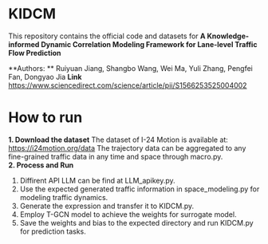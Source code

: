 # KIDCM
This repository contains the official code and datasets for **A Knowledge-informed Dynamic Correlation Modeling Framework for Lane-level Traffic Flow Prediction** 

**Authors: ** Ruiyuan Jiang, Shangbo Wang, Wei Ma, Yuli Zhang, Pengfei Fan, Dongyao Jia **Link** https://www.sciencedirect.com/science/article/pii/S1566253525004002

# How to run
**1. Download the dataset**
The dataset of I-24 Motion is available at: https://i24motion.org/data
The trajectory data can be aggregated to any fine-grained traffic data in any time and space through macro.py.  
**2. Process and Run**
1. Diffirent API LLM can be find at LLM_apikey.py.
2. Use the expected generated traffic information in space_modeling.py for modeling traffic dynamics.
3. Generate the expression and transfer it to KIDCM.py.
4. Employ T-GCN model to achieve the weights for surrogate model.
5. Save the weights and bias to the expected directory and run KIDCM.py for prediction tasks.
